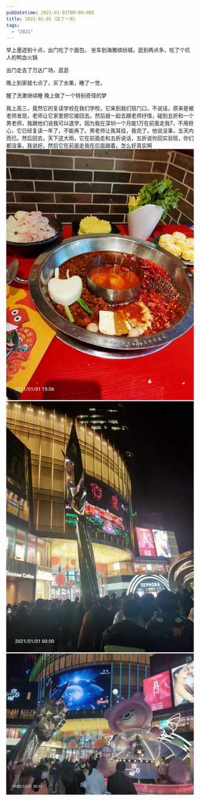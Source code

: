 ```yaml
---
pubDatetime: 2021-01-01T00:00:00Z
title: 2021-01-01（逛了一天）
tags:
  - "2021"
---
```


早上墨迹到十点，出门吃了个面包，
坐车到海雅缤纷城，逛到两点多，吃了个坑人的鸭血火锅

出门走去了万达广场，逛逛

晚上到家就七点了，买了水果，睡了一觉，

醒了洗漱继续睡
晚上做了一个特别奇怪的梦

我上高三，竟然它的复读学校在我们学校，它来到我们班门口，不说话，原来是被老师发现，老师让它家里把它接回去。然后就一起去跟老师抒情，碰到五折和一个男老师，我跟他们说我可以退学，因为我在深圳一个月能1万在前面走我7，不用担心，它已经复读一年了，不能再了。男老师让我耳挂，我完了，他说没事，五天内而已。然后回去，天下这大雨，它在前面走和五折说话，五折说你回实验班，你们都没事，我说好。然后它在前面走我在后面跟着。怎么好真实啊
![](../../img/6904315-baea8427d824b727.jpg)
![](../../img/6904315-8468715f3886adbd.jpg)
![](../../img/6904315-f9d00e03e8d965de.jpg)

